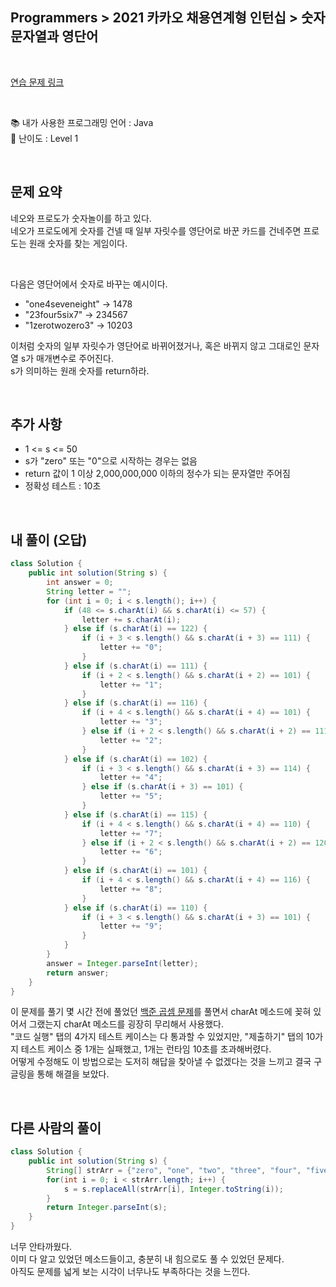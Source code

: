 ## **Programmers > 2021 카카오 채용연계형 인턴십 > 숫자 문자열과 영단어**

</br>

[연습 문제 링크](https://programmers.co.kr/learn/courses/30/lessons/81301)

</br>

:books: 내가 사용한 프로그래밍 언어 : Java  
:roller_coaster: 난이도 : Level 1

</br>

## 문제 요약

네오와 프로도가 숫자놀이를 하고 있다.  
네오가 프로도에게 숫자를 건넬 때 일부 자릿수를 영단어로 바꾼 카드를 건네주면 프로도는 원래 숫자를 찾는 게임이다.

</br>

다음은 영단어에서 숫자로 바꾸는 예시이다.

- "one4seveneight" → 1478
- "23four5six7" → 234567
- "1zerotwozero3" → 10203

이처럼 숫자의 일부 자릿수가 영단어로 바뀌어졌거나, 혹은 바뀌지 않고 그대로인 문자열 s가 매개변수로 주어진다.  
s가 의미하는 원래 숫자를 return하라.

</br>

## 추가 사항

- 1 <= s <= 50
- s가 "zero" 또는 "0"으로 시작하는 경우는 없음
- return 값이 1 이상 2,000,000,000 이하의 정수가 되는 문자열만 주어짐
- 정확성 테스트 : 10초

</br>

## 내 풀이 (오답)

```java
class Solution {
    public int solution(String s) {
        int answer = 0;
        String letter = "";
        for (int i = 0; i < s.length(); i++) {
            if (48 <= s.charAt(i) && s.charAt(i) <= 57) {
                letter += s.charAt(i);
            } else if (s.charAt(i) == 122) {
                if (i + 3 < s.length() && s.charAt(i + 3) == 111) {
                    letter += "0";
                }
            } else if (s.charAt(i) == 111) {
                if (i + 2 < s.length() && s.charAt(i + 2) == 101) {
                    letter += "1";
                }
            } else if (s.charAt(i) == 116) {
                if (i + 4 < s.length() && s.charAt(i + 4) == 101) {
                    letter += "3";
                } else if (i + 2 < s.length() && s.charAt(i + 2) == 111) {
                    letter += "2";
                }
            } else if (s.charAt(i) == 102) {
                if (i + 3 < s.length() && s.charAt(i + 3) == 114) {
                    letter += "4";
                } else if (s.charAt(i + 3) == 101) {
                    letter += "5";
                }
            } else if (s.charAt(i) == 115) {
                if (i + 4 < s.length() && s.charAt(i + 4) == 110) {
                    letter += "7";
                } else if (i + 2 < s.length() && s.charAt(i + 2) == 120) {
                    letter += "6";
                }
            } else if (s.charAt(i) == 101) {
                if (i + 4 < s.length() && s.charAt(i + 4) == 116) {
                    letter += "8";
                }
            } else if (s.charAt(i) == 110) {
                if (i + 3 < s.length() && s.charAt(i + 3) == 101) {
                    letter += "9";
                }
            }
        }
        answer = Integer.parseInt(letter);
        return answer;
    }
}
```

이 문제를 풀기 몇 시간 전에 풀었던 [백준 곱셈 문제](https://github.com/nmin11/Programming_Exercise/blob/main/Mathematics/Baekjoon%20-%20%EA%B3%B1%EC%85%88.md)를 풀면서 charAt 메소드에 꽂혀 있어서 그랬는지 charAt 메소드를 굉장히 무리해서 사용했다.  
"코드 실행" 탭의 4가지 테스트 케이스는 다 통과할 수 있었지만, "제출하기" 탭의 10가지 테스트 케이스 중 1개는 실패했고, 1개는 런타임 10초를 초과해버렸다.  
어떻게 수정해도 이 방법으로는 도저히 해답을 찾아낼 수 없겠다는 것을 느끼고 결국 구글링을 통해 해결을 보았다.

</br>

## 다른 사람의 풀이

```java
class Solution {
    public int solution(String s) {
        String[] strArr = {"zero", "one", "two", "three", "four", "five", "six", "seven", "eight", "nine"};
        for(int i = 0; i < strArr.length; i++) {
            s = s.replaceAll(strArr[i], Integer.toString(i));
        }
        return Integer.parseInt(s);
    }
}
```

너무 안타까웠다.  
이미 다 알고 있었던 메소드들이고, 충분히 내 힘으로도 풀 수 있었던 문제다.  
아직도 문제를 넓게 보는 시각이 너무나도 부족하다는 것을 느낀다.
